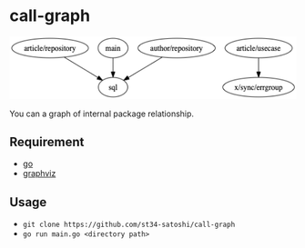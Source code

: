 # call-graph

![example.png](./graph/example.png)

You can a graph of internal package relationship.

## Requirement
- [go](https://golang.org/)
- [graphviz](https://www.graphviz.org/)

## Usage
- `git clone https://github.com/st34-satoshi/call-graph`
- `go run main.go <directory path>`
